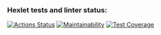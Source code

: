 ### Hexlet tests and linter status:

[![Actions Status](https://github.com/lialitoskaya/frontend-project-11/actions/workflows/hexlet-check.yml/badge.svg)](https://github.com/lialitoskaya/frontend-project-11/actions)
[![Maintainability](https://api.codeclimate.com/v1/badges/b2aa237f78422b807267/maintainability)](https://codeclimate.com/github/lialitoskaya/frontend-project-11/maintainability)
[![Test Coverage](https://api.codeclimate.com/v1/badges/b2aa237f78422b807267/test_coverage)](https://codeclimate.com/github/lialitoskaya/frontend-project-11/test_coverage)
